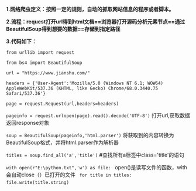 **1.网络爬虫定义：按照一定的规则，自动的抓取网站信息的程序或者脚本。**

**2.流程：request打开url得到html文档==浏览器打开源码分析元素节点==通过BeautifulSoup得到想要的数据==存储到指定路径**

**3.代码如下：**

```from urllib import request```

```from bs4 import BeautifulSoup```

```url = "https://www.jianshu.com/"```

```headers = {'User-Agent':'Mozilla/5.0 (Windows NT 6.1; WOW64) AppleWebKit/537.36 (KHTML, like Gecko) Chrome/68.0.3440.75 Safari/537.36'}```

```page = request.Request(url,headers=headers)```

```pageinfo = request.urlopen(page).read().decode('UTF-8')```  打开url,获取数据返回response对象

```soup = BeautifulSoup(pageinfo,'html.parser')``` 
将获取到的内容转换为BeautifulSoup格式，并将html.parser作为解析器

```titles = soup.find_all('a','title')```  #查找所有a标签中class='title'的语句

```with open(r"E:\python.txt",'w') as file: ``` open()是读写文件的函数，with会自动close（）已打开的文件
   ``` for title in titles:```
       ``` file.write(title.string)```
　　
